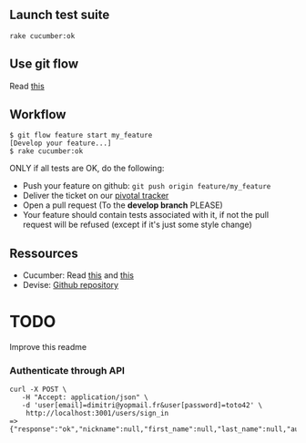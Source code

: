 ## Launch test suite

```shell
rake cucumber:ok
```

## Use git flow

Read [this](http://jeffkreeftmeijer.com/2010/why-arent-you-using-git-flow/ "Why aren't you using git flow?")

## Workflow

```shell
$ git flow feature start my_feature
[Develop your feature...]
$ rake cucumber:ok
```

ONLY if all tests are OK, do the following:

* Push your feature on github: `git push origin feature/my_feature`
* Deliver the ticket on our [pivotal tracker](https://www.pivotaltracker.com/projects/681787 'FamilyMe Portal')
* Open a pull request (To the __develop branch__ PLEASE)
* Your feature should contain tests associated with it, if not the pull request will be refused (except if it's just some style change)

## Ressources

* Cucumber: Read [this](http://cukes.info/ "Official website") and [this](https://github.com/cucumber/cucumber "Github repo")
* Devise: [Github repository](https://github.com/plataformatec/devise "Github")

# TODO

Improve this readme

### Authenticate through API

```shell
curl -X POST \
   -H "Accept: application/json" \
   -d 'user[email]=dimitri@yopmail.fr&user[password]=toto42' \
    http://localhost:3001/users/sign_in
=> {"response":"ok","nickname":null,"first_name":null,"last_name":null,"auth_token":"sYcyvuHUopjT46iMhkU5"}
```
